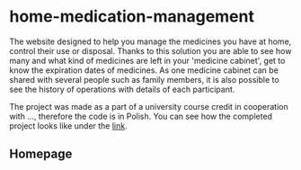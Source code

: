 # home-medication-management

The website designed to help you manage the medicines you have at home, control their use or disposal. Thanks to this solution you are able to see how many and what kind of medicines are left in your 'medicine cabinet', get to know the expiration dates of medicines. As one medicine cabinet can be shared with several people such as family members, it is also possible to see the history of operations with details of each participant. 

The project was made as a part of a university course credit in cooperation with ..., therefore the code is in Polish. You can see how the completed project looks like under the [link](https://student.agh.edu.pl/~izawilus/apteka/start.php).

## Homepage
